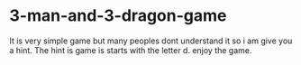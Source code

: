 # 3-man-and-3-dragon-game
It is very simple game but many peoples dont understand it so i am give you a hint. 
The hint is game is starts with the letter d. 
enjoy the game.
